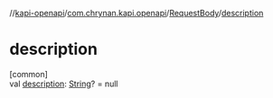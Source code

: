 //[kapi-openapi](../../../index.md)/[com.chrynan.kapi.openapi](../index.md)/[RequestBody](index.md)/[description](description.md)

# description

[common]\
val [description](description.md): [String](https://kotlinlang.org/api/latest/jvm/stdlib/kotlin/-string/index.html)? = null
